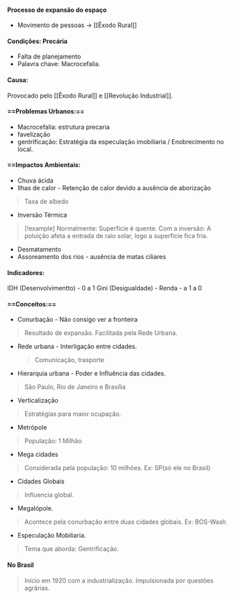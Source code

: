 #### Processo de expansão do espaço
- Movimento de pessoas -> [[Êxodo Rural]]

#### Condições: Precária 
- Falta de planejamento 
- Palavra chave: Macrocefalia. 

#### Causa: 
Provocado pelo [[Êxodo Rural]] e [[Revolução Industrial]]. 
#### ==Problemas Urbanos:== 
- Macrocefalia: estrutura precaria
- favelização 
- gentrificação: Estratégia da especulação imobiliaria / Enobrecimento no local.  

#### ==Impactos Ambientais: 

- Chuva ácida
- Ilhas de calor - Retenção de calor devido a ausência de aborização
> Taxa de albedo 
- Inversão Térmica
> [!example] 
> Normalmente: Superfície é quente.
> Com a inversão: A poluição afeta a entrada de raio solar, logo a superficie fica fria. 

- Desmatamento 
- Assoreamento dos rios - ausência de matas ciliares 


#### Indicadores:
IDH (Desenvolvimentto) - 0 a 1
Gini (Desigualdade) - Renda - a 1 a 0 

#### ==Conceitos:== 
- Conurbação - Não consigo ver a fronteira 
>	Resultado de expansão. 
	Facilitada pela Rede Urbana. 
- Rede urbana - Interligação entre cidades. 
	>Comunicação, trasporte 
- Hierarquia urbana - Poder e Influência das cidades. 
> 	São Paulo, Rio de Janeiro e Brasília  
- Verticalização
>	 Estratégias para maior ocupação. 
- Metrópole 
> 	População: 1 Milhão
- Mega cidades  
> 	Considerada pela população: 10 milhões.
> 	Ex: SP(só ele no Brasil)
- Cidades Globais 
> 	Influencia global. 
- Megalópole. 
> 	Acontece pela conurbação entre duas cidades globais. 
>	Ex: BOS-Wash
- Especulação Mobiliaria. 
>  Tema que aborda: Gentrificação. 
#### No Brasil
> Início em 1920 com a industrialização. 
> Impulsionada por questões agrárias. 

